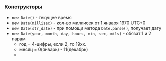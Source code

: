 ### Конструкторы
- `new Date()` - текущее время
- `new Date(millisec)` - кол-во миллисек от 1 января 1970 UTC+0
- `new Date(str_date)` - при помощи метода `Date.parse()`, получает дату
- `new Date(year, month, day, hours, min, sec, mils)` - обязат 1 и 2 парам
	- год = 4-цифры, если 2, то 19хх.
	- месяц = 0(январь) - 11(декабрь)
	- 